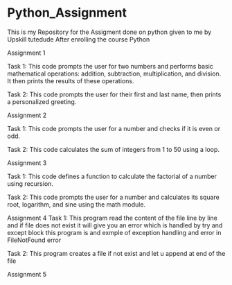# Python_Assignment

This is my Repository for the Assigment done on python given to me by Upskill tutedude After enrolling the course Python

Assignment 1

Task 1:  This code prompts the user for two numbers and performs basic 
         mathematical operations: addition, subtraction, multiplication, and division. 
         It then prints the results of these operations.
         
Task 2:  This code prompts the user for their first and last name, then prints a personalized greeting.

Assignment 2

Task 1: This code prompts the user for a number and checks if it is even or odd.

Task 2: This code calculates the sum of integers from 1 to 50 using a loop.

Assignment 3

Task 1: This code defines a function to calculate the factorial of a number using recursion.

Task 2: This code prompts the user for a number and calculates its square root, logarithm, and sine using the math module.

Assignment 4
Task 1: This program read the content of the file line by line and if file does not exist it will give you an error which is handled by try and except block this program is and exmple of exception handling and error in FileNotFound error

Task 2: This program creates a file if not exist and let u append at end of the file 

Assignment 5










